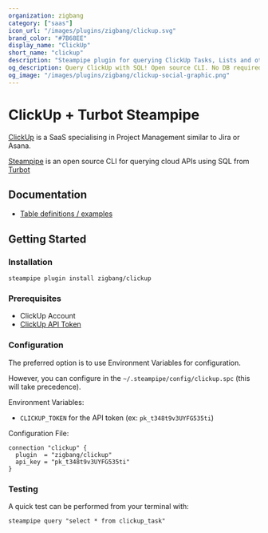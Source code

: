 ```yaml
---
organization: zigbang
category: ["saas"]
icon_url: "/images/plugins/zigbang/clickup.svg"
brand_color: "#7B68EE"
display_name: "ClickUp"
short_name: "clickup"
description: "Steampipe plugin for querying ClickUp Tasks, Lists and other resources."
og_description: Query ClickUp with SQL! Open source CLI. No DB required.
og_image: "/images/plugins/zigbang/clickup-social-graphic.png"
---
```


# ClickUp + Turbot Steampipe

[ClickUp](https://clickup.com//) is a SaaS specialising in Project Management similar to Jira or Asana.

[Steampipe](https://steampipe.io/) is an open source CLI for querying cloud APIs using SQL from [Turbot](https://turbot.com/)

## Documentation

- [Table definitions / examples](https://hub.steampipe.io/plugins/zigbang/clickup/tables)

## Getting Started

### Installation

```shell
steampipe plugin install zigbang/clickup
```

### Prerequisites

- ClickUp Account
- [ClickUp API Token](https://clickup.com/api/developer-portal/authentication#personal-token) 

### Configuration

The preferred option is to use Environment Variables for configuration.

However, you can configure in the `~/.steampipe/config/clickup.spc` (this will take precedence).

Environment Variables:
- `CLICKUP_TOKEN` for the API token (ex: `pk_t348t9v3UYFG535ti`)

Configuration File:

```hcl
connection "clickup" {
  plugin  = "zigbang/clickup"
  api_key = "pk_t348t9v3UYFG535ti"
}
```

### Testing

A quick test can be performed from your terminal with:

```shell
steampipe query "select * from clickup_task"
```
